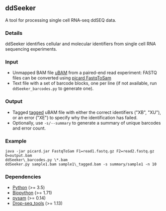 ## ddSeeker
A tool for processing single cell RNA-seq ddSEQ data.

### Details
ddSeeker identifies cellular and molecular identifiers from single cell RNA sequencing experiments.

### Input
- Unmapped BAM file
  [uBAM](https://gatkforums.broadinstitute.org/gatk/discussion/11008/ubam-unmapped-bam-format)
  from a paired-end read experiment: FASTQ files can be converted using
  [picard FastqToSam](https://broadinstitute.github.io/picard/command-line-overview.html#FastqToSam)
- Text file with a set of barcode blocks, one per line (if not available, run `ddSeeker_barcodes.py` to generate one).

### Output
- Tagged [tagged](https://genome.sph.umich.edu/wiki/SAM#What_are_TAGs.3F) uBAM
  file with either the correct identifiers ("XB", "XU"), or an error ("XE") to specify
  why the identification has failed.
- Optionally, use `-s/--summary` to generate a summary of unique barcodes
  and error count.

### Example
    java -jar picard.jar FastqToSam F1=read1.fastq.gz F2=read2.fastq.gz O=output.bam
    ddSeeker\_barcodes.py \*.bam
    ddSeeker.py sample1.bam sample1\_tagged.bam -s summary/sample1 -n 10

### Dependencies
- [Python](https://www.python.org/downloads/release/python-365/) (>= 3.5)
- [Biopython](http://biopython.org/wiki/Download) (>= 1.71)
- [pysam](https://pysam.readthedocs.io/en/latest/index.html) (>= 0.14)
- [Drop-seq\_tools](http://mccarrolllab.com/dropseq/) (>= 1.13)
